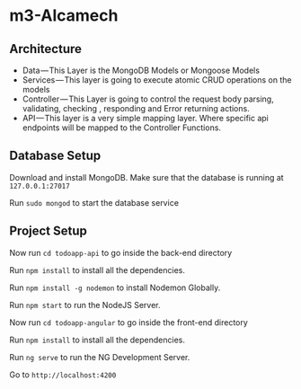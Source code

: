 # m3-Alcamech

## Architecture
  - Data — This Layer is the MongoDB Models or Mongoose Models
  - Services — This layer is going to execute atomic CRUD operations on the models
  - Controller — This Layer is going to control the request body parsing, validating, checking , responding and Error returning actions.
  - API — This layer is a very simple mapping layer. Where specific api endpoints will be mapped to the Controller Functions.

## Database Setup

Download and install MongoDB.
Make sure that the database is running at `127.0.0.1:27017`

Run `sudo mongod` to start the database service

## Project Setup

Now run `cd todoapp-api` to go inside the back-end directory

Run `npm install` to install all the dependencies.

Run `npm install -g nodemon` to install Nodemon Globally.

Run `npm start` to run the NodeJS Server.

Now run `cd todoapp-angular` to go inside the front-end directory

Run `npm install` to install all the dependencies.

Run `ng serve` to run the NG Development Server.

Go to `http://localhost:4200`
